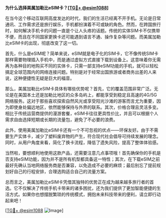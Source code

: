 **为什么选择美属加勒比eSIM卡？[[TG💪+ @esim1088](https://t.me/s/esim1088)]**

在当今这个移动互联网高度发达的时代，我们的生活已经离不开手机。无论是日常通讯、工作需求还是旅行娱乐，手机都扮演着不可或缺的角色。然而，在跨国旅行时，如何解决手机卡的问题一直是个让人头疼的话题。传统的实体SIM卡不仅携带不便，而且在不同国家更换卡还可能遇到语言不通、操作复杂等问题。而美属加勒比eSIM卡的出现，彻底改变了这一切。

首先，什么是eSIM呢？简单来说，eSIM就是电子化的SIM卡，它不像传统SIM卡那样需要物理插入手机中，而是通过虚拟方式直接下载到设备上。这意味着你无需再为各种目的地购买不同的实体卡，只需一部支持eSIM功能的手机，就可以轻松搞定全球范围内的网络连接问题。特别是对于经常出国旅游或者商务出差的人来说，这种便捷性无疑是巨大的福音。

那么，美属加勒比eSIM卡具体有哪些优势呢？首先，它的覆盖范围非常广泛。无论是在美国本土还是加勒比地区的众多岛屿上，都能享受到稳定且高速的4G/5G网络服务。这对于那些喜欢探索自然风光或享受阳光沙滩的游客而言尤为重要，因为即使身处偏远地区，依然能够保持与外界的联系。其次，价格合理且灵活多变。相比于传统运营商提供的漫游套餐，eSIM卡往往更具性价比，并且可以根据个人需求自由选择短期或长期的流量包，避免了不必要的浪费。

此外，使用美属加勒比eSIM卡还有一个不可忽视的优点——环保友好。由于不需要生产实体卡，减少了塑料废弃物的产生，符合现代社会倡导可持续发展的理念。同时，从用户角度来看，简化了换卡流程，降低了遗失风险，提高了整体体验感。

当然啦，要想顺利地使用这款产品，还需要注意几点事项哦！首先确保你的手机是否支持eSIM功能，因为并不是所有机型都具备这一特性；其次，在下载eSIM之前最好先确认当地网络服务商是否兼容，以免造成不必要的麻烦；最后别忘了提前规划好自己的行程安排，合理选购适合自己的流量方案。

总而言之，美属加勒比eSIM卡凭借其独特的优势正在成为越来越多旅行者的首选。它不仅解决了传统手机卡带来的诸多困扰，还为我们提供了更加智能便捷的生活方式。如果你也想摆脱繁琐的传统模式，拥抱未来科技带来的便利，请立即行动起来吧！

[[TG💪+ @esim1088](https://t.me/s/esim1088) ![Image](https://i.postimg.cc/4NQfJmqS/Snipaste-2025-05-13-00-14-12.png)]